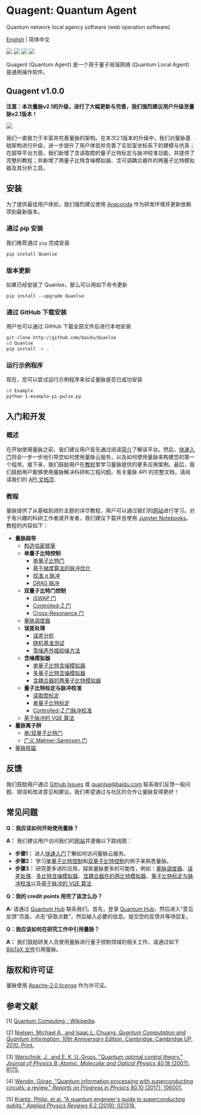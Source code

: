 # Quagent: Quantum Agent
Quantum network local agency software (web operation software)


[English](README.md) | 简体中文


[![](https://img.shields.io/badge/license-Apache%202.0-green)](./LICENSE) [![](https://img.shields.io/badge/build-passing-green)]() ![](https://img.shields.io/badge/Python-3.7--3.8-blue) ![](https://img.shields.io/badge/release-v1.0.0-blue)

[comment]: <> ([quagent &#40;Quantum Agent&#41;]&#40;https://quanlse.baidu.com&#41; is a cloud-based platform for quantum control developed by the [Institute for Quantum Computing]&#40;https://quantum.baidu.com&#41; at Baidu Research. Quanlse aims to bridge the gap between quantum software and hardware. It provides efficient and professional quantum control solutions via an open-source SDK strengthened by Quanlse Cloud Service.)

Quagent (Quantum Agent) 是一个用于量子局域网络 (Quantum Local Agent) 是通用操作软件。


## Quagent v1.0.0

**注意：本次量脉v2.1的升级，进行了大幅更新与完善，我们强烈建议用户升级至量脉v2.1版本！**

![](https://release-data.bd.bcebos.com/Quanlse_architecture_cn.png)

我们一直致力于丰富并完善量脉的架构。在本次2.1版本的升级中，我们对量脉基础架构进行升级，进一步提升了用户体验并完善了实验室坐标系下的建模与仿真；在超导平台方面，我们新增了含读取腔的量子比特标定与脉冲校准功能，并提供了完整的教程；并新增了两量子比特含噪模拟器、含可调耦合器件的两量子比特模拟器及其分析工具。

## 安装

为了提供最佳用户体验，我们强烈建议使用 [Anaconda](https://www.anaconda.com/) 作为研发环境并更新依赖项到最新版本。

### 通过 pip 安装

我们推荐通过 `pip` 完成安装

```bash
pip install Quanlse
```

### 版本更新

如果已经安装了 Quanlse，那么可以用如下命令更新

```
pip install --upgrade Quanlse
```

### 通过 GitHub 下载安装

用户也可以通过 GitHub 下载全部文件后进行本地安装

```bash
git clone http://github.com/baidu/Quanlse
cd Quanlse
pip install -e .
```

### 运行示例程序

现在，您可以尝试运行示例程序来验证量脉是否已成功安装

```bash
cd Example
python 1-example-pi-pulse.py
```

## 入门和开发

### 概述
在开始使用量脉之前，我们建议用户首先通过阅读[简介](https://quanlse.baidu.com/#/doc/overview)了解该平台。然后，[快速入门](https://quanlse.baidu.com/#/doc/quickstart)将会一步一步地引导您如何使用量脉云服务，以及如何使用量脉来构建您的第一个程序。接下来，我们鼓励用户在[教程](https://quanlse.baidu.com/#/doc/tutorial-construct-ham)里学习量脉提供的更多应用案例。最后，我们鼓励用户能够使用量脉解决科研和工程问题。有关量脉 API 的完整文档，请阅读我们的 [API 文档页](https://quanlse.baidu.com/api/).

### 教程

量脉提供了从基础到进阶主题的详尽教程，用户可以通过我们的[网站](https://quanlse.baidu.com)进行学习。对于有兴趣的科研工作者或开发者，我们建议下载并且使用 [Jupyter Notebooks](https://jupyter.org/)。教程的内容如下：

+ **量脉超导**
  + [构造哈密顿量](https://quanlse.baidu.com/#/doc/tutorial-construct-hamiltonian)
  + **单量子比特控制**
    + [单量子比特门](https://quanlse.baidu.com/#/doc/tutorial-single-qubit)
    + [基于梯度算法的脉冲优化](https://quanlse.baidu.com/#/doc/tutorial-GRAPE)
    + [校准 $\pi$ 脉冲](https://quanlse.baidu.com/#/doc/tutorial-pi-pulse)
    + [DRAG 脉冲](https://quanlse.baidu.com/#/doc/tutorial-drag)
  + **双量子比特门控制**
    + [iSWAP 门](https://quanlse.baidu.com/#/doc/tutorial-iswap)
    + [Controlled-Z 门](https://quanlse.baidu.com/#/doc/tutorial-cz)
    + [Cross-Resonance 门](https://quanlse.baidu.com/#/doc/tutorial-cr)
  + [量脉调度器](https://quanlse.baidu.com/#/doc/tutorial-scheduler)
  + **误差处理**
    + [误差分析](https://quanlse.baidu.com/#/doc/tutorial-error-analysis)
    + [随机基准测试](https://quanlse.baidu.com/#/doc/tutorial-randomized-benchmarking)
    + [零噪声外插抑噪方法](https://quanlse.baidu.com/#/doc/tutorial-ZNE)
  + **含噪模拟器**
    + [单量子比特含噪模拟器](https://quanlse.baidu.com/#/doc/tutorial-single-qubit-noisy-simulator)
    + [多量子比特含噪模拟器](https://quanlse.baidu.com/#/doc/tutorial-multi-qubit-noisy-simulator)
    + [含耦合器的两量子比特模拟器](https://quanlse.baidu.com/#/doc/tutorial-two-qubit-simulator-with-coupler-architecture)
  + **量子比特标定与脉冲校准**
    + [读取腔标定](https://quanlse.baidu.com/#/doc/tutorial-readout-cavity-calibration)
    + [单量子比特标定](https://quanlse.baidu.com/#/doc/tutorial-single-qubit-calibration)
    + [Controlled-Z 门脉冲校准](https://quanlse.baidu.com/#/doc/tutorial-calibration-cz)
  + [基于脉冲的 VQE 算法](https://quanlse.baidu.com/#/doc/tutorial-pbvqe)
+ **量脉离子阱**
  + [单/双量子比特门](https://quanlse.baidu.com/#/doc/tutorial-ion-trap-single-and-two-qubit-gate)
  + [广义 Mølmer-Sørensen 门](https://quanlse.baidu.com/#/doc/tutorial-general-MS-gate)
+ [量脉核磁](https://quanlse.baidu.com/#/doc/nmr)

## 反馈

我们鼓励用户通过 [Github Issues](https://github.com/baidu/Quanlse/issues) 或 quanlse@baidu.com 联系我们反馈一般问题、错误和改进意见和建议。我们希望通过与社区的合作让量脉变得更好！

## 常见问题
**Q：我应该如何开始使用量脉？**

**A：** 我们建议用户访问我们的[网站](https://quanlse.baidu.com)并遵循以下路线图：

- **步骤1：** 进入[快速入门](https://quanlse.baidu.com/#/doc/quickstart)了解如何访问量脉云服务。
- **步骤2：** 学习[单量子比特控制](https://quanlse.baidu.com/#/doc/tutorial-single-qubit)和[双量子比特控制](https://quanlse.baidu.com/#/doc/tutorial-iswap)的例子来熟悉量脉。
- **步骤3：** 研究更多进阶应用，探索量脉更多的可能性，例如：[量脉调度器](https://quanlse.baidu.com/#/doc/tutorial-scheduler)、[误差处理](https://quanlse.baidu.com/#/doc/tutorial-error-analysis)、[多比特含噪模拟器](https://quanlse.baidu.com/#/doc/tutorial-multi-qubit-noisy-simulator)、[含耦合器件的两比特模拟器](https://quanlse.baidu.com/#/doc/tutorial-two-qubit-simulator-with-coupler-architecture)、[量子比特标定与脉冲校准](https://quanlse.baidu.com/#/doc/tutorial-readout-cavity-calibration)以及[基于脉冲的 VQE 算法](https://quanlse.baidu.com/#/doc/tutorial-pbvqe)

**Q：我的 credit points 用完了该怎么办？**

**A:** 请通过 [Quantum Hub](https://quantum-hub.baidu.com) 联系我们。首先，登录 [Quantum Hub](https://quantum-hub.baidu.com)，然后进入“意见反馈”页面，点击“获取点数”，然后输入必要的信息。提交您的反馈并等待回复。

**Q：我应该如何在研究工作中引用量脉？**

**A：** 我们鼓励研发人员使用量脉进行量子控制领域的相关工作，请通过如下 [BibTeX 文件](Quanlse.bib)引用量脉。


## 版权和许可证

量脉使用 [Apache-2.0 license](LICENSE) 作为许可证。

## 参考文献

[1] [Quantum Computing - Wikipedia](https://en.wikipedia.org/wiki/Quantum_computing).

[2] [Nielsen, Michael A., and Isaac L. Chuang. *Quantum Computation and Quantum Information: 10th Anniversary Edition*. Cambridge: Cambridge UP, 2010. Print.](https://doi.org/10.1017/CBO9780511976667)

[3] [Werschnik, J., and E. K. U. Gross. "Quantum optimal control theory." *Journal of Physics B: Atomic, Molecular and Optical Physics* 40.18 (2007): R175.](https://doi.org/10.1088/0953-4075/40/18/R01)

[4] [Wendin, Göran. "Quantum information processing with superconducting circuits: a review." *Reports on Progress in Physics* 80.10 (2017): 106001.](https://doi.org/10.1088/1361-6633/aa7e1a)

[5] [Krantz, Philip, et al. "A quantum engineer's guide to superconducting qubits." *Applied Physics Reviews* 6.2 (2019): 021318.](https://doi.org/10.1063/1.5089550)